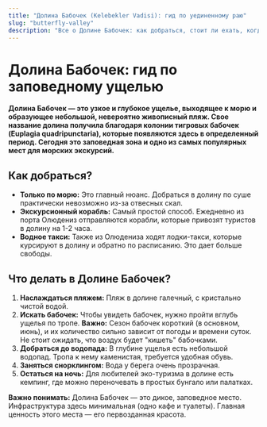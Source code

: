 ```yaml
---
title: "Долина Бабочек (Kelebekler Vadisi): гид по уединенному раю"
slug: "butterfly-valley"
description: "Все о Долине Бабочек: как добраться, стоит ли ехать, когда сезон бабочек и что, кроме них, можно увидеть в этом живописном ущелье."
---
```


# Долина Бабочек: гид по заповедному ущелью

**Долина Бабочек — это узкое и глубокое ущелье, выходящее к морю и образующее небольшой, невероятно живописный пляж. Свое название долина получила благодаря колонии тигровых бабочек (Euplagia quadripunctaria), которые появляются здесь в определенный период. Сегодня это заповедная зона и одно из самых популярных мест для морских экскурсий.**

## Как добраться?

-   **Только по морю:** Это главный нюанс. Добраться в долину по суше практически невозможно из-за отвесных скал.
-   **Экскурсионный корабль:** Самый простой способ. Ежедневно из порта Олюдениз отправляются корабли, которые привозят туристов в долину на 1-2 часа.
-   **Водное такси:** Также из Олюдениза ходят лодки-такси, которые курсируют в долину и обратно по расписанию. Это дает больше свободы.

## Что делать в Долине Бабочек?

1.  **Наслаждаться пляжем:** Пляж в долине галечный, с кристально чистой водой.
2.  **Искать бабочек:** Чтобы увидеть бабочек, нужно пройти вглубь ущелья по тропе. **Важно:** Сезон бабочек короткий (в основном, июнь), и их количество сильно зависит от погоды и времени суток. Не стоит ожидать, что воздух будет "кишеть" бабочками.
3.  **Добраться до водопада:** В глубине ущелья есть небольшой водопад. Тропа к нему каменистая, требуется удобная обувь.
4.  **Заняться снорклингом:** Вода у берега очень прозрачная.
5.  **Остаться на ночь:** Для любителей эко-туризма в долине есть кемпинг, где можно переночевать в простых бунгало или палатках.

**Важно понимать:** Долина Бабочек — это дикое, заповедное место. Инфраструктура здесь минимальная (одно кафе и туалеты). Главная ценность этого места — его первозданная красота. 